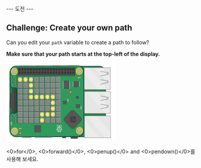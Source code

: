 \--- 도전 \---

## Challenge: Create your own path

Can you edit your `path` variable to create a path to follow?

**Make sure that your path starts at the top-left of the display.**

![스크린샷](images/tightrope-path-challenge.png)

<0>for</0>, <0>forward()</0>, <0>penup()</0> and <0>pendown()</0>를 사용해 보세요.